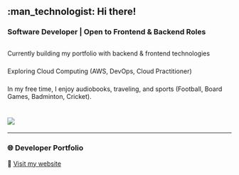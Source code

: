 <!--<div align="center">
  <img src="https://media.giphy.com/media/dWesBcTLavkZuG35MI/giphy.gif" width="600" height="300"/>
</div>-->

<h2> :man_technologist: Hi there! </h2>

### Software Developer | Open to Frontend & Backend Roles

## 
<p>  Currently building my portfolio with backend & frontend technologies </p>

### 
<p> Exploring Cloud Computing (AWS, DevOps, Cloud Practitioner) </p>

### 
In my free time, I enjoy audiobooks, traveling, and sports (Football, Board Games, Badminton, Cricket).


# ![](https://komarev.com/ghpvc/?username=your-github-mohsinrony&color=blue)

---
### 🌐 Developer Portfolio  
🔗 [Visit my website]([https://developer-portfolio-mohsin.netlify.app/])
<!---
mohsinrony/mohsinrony is a ✨ special ✨ repository because its `README.md` (this file) appears on your GitHub profile.
You can click the Preview link to take a look at your changes.
--->
